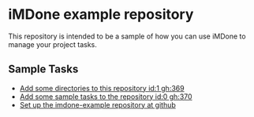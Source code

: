 iMDone example repository
====
This repository is intended to be a sample of how you can use iMDone to manage your project tasks.

Sample Tasks
----
- [Add some directories to this repository id:1 gh:369](#TODO:0)
- [Add some sample tasks to the repository id:0 gh:370](#TODO:30)
- [Set up the imdone-example repository at github](#DONE:0)
